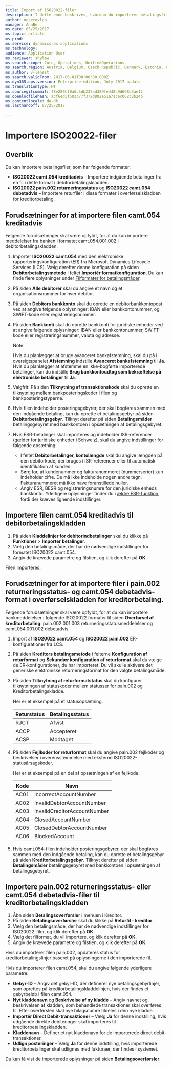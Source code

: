 ```yaml
---
title: Import af ISO20022-filer
description: I dette emne beskrives, hvordan du importerer betalingsfiler med ISO 20022 camt.054- og pain.002-format til Microsoft Dynamics 365 for Finance and Operations, Enterprise edition.
author: neserovleo
manager: AnnBe
ms.date: 05/25/2017
ms.topic: article
ms.prod: 
ms.service: dynamics-ax-applications
ms.technology: 
audience: Application User
ms.reviewer: shylaw
ms.search.scope: Core, Operations, UnifiedOperations
ms.search.region: Austria, Belgium, Czech Republic, Denmark, Estonia, Finland, France, Germany, Hungary, Italy, Latvia, Lithuania, Norway, Poland, Spain, Sweden, Switzerland, United Kingdom
ms.author: v-lenest
ms.search.validFrom: 2017-06-01T00:00:00.000Z
ms.dyn365.ops.version: Enterprise edition, July 2017 update
ms.translationtype: HT
ms.sourcegitcommit: 48e280bf0a6c5db237bd389fe448c9d698d3ae12
ms.openlocfilehash: acf6ed5f503d77f372d802a51a71cec062c2b24b
ms.contentlocale: da-dk
ms.lasthandoff: 07/25/2017

---
```


# <a name="import-iso20022-files"></a>Importere ISO20022-filer

## <a name="overview"></a>Overblik
Du kan importere betalingsfiler, som har følgende formater:

 - **ISO20022 camt.054 kreditadvis** – Importere indgående betalinger fra en fil i dette format i debitorbetalingskladden.
 - **ISO20022 pain.002 returneringsstatus** og **ISO20022 camt.054 debetadvis** – Importere returfiler i disse formater i overførselskladden for kreditorbetaling.

## <a name="prerequisites-for-importing-the-camt054-credit-advice-file"></a>Forudsætninger for at importere filen camt.054 kreditadvis
Følgende forudsætninger skal være opfyldt, for at du kan importere meddelelser fra banken i formatet camt.054.001.002 i debitorbetalingskladden.

1. Importer **ISO20022 camt.054** med den elektroniske rapporteringskonfiguration (ER) fra Microsoft Dynamics Lifecycle Services (LCS). Vælg derefter denne konfiguration på siden **Debitorbetalingsmetode** i feltet **Importér formatkonfiguration**. Du kan finde flere oplysninger under [Filformater for betalingsmåder](emea-select-file-formats-for-the-method-of-payments.md).
2. På siden **Alle debitorer** skal du angive et navn og et organisationsnummer for hver debitor.
3. På siden **Debitors bankkonto** skal du oprette en debitorbankkontopost ved at angive følgende oplysninger: IBAN eller bankkontonummer, og SWIFT-kode eller registreringsnummer.
4. På siden **Bankkonti** skal du oprette bankkonti for juridiske enheder ved at angive følgende oplysninger: IBAN eller bankkontonummer, SWIFT-kode eller registreringsnummer, valuta og adresse.

    > [!NOTE]
    > Hvis du planlægger at bruge avanceret bankafstemning, skal du på i oversigtspanelet **Afstemning** indstille **Avanceret bankafstemning** til **Ja**. Hvis du planlægger at afstemme en ikke-bogførte importerede betalinger, kan du indstille **Brug bankkontoudtog som bekræftelse på elektroniske betalinger** til **Ja**.

5. Valgfrit: På siden **Tilknytning af transaktionskode** skal du oprette en tilknytning mellem bankposteringskoder i filen og bankposteringstyperne.
6. Hvis filen indeholder posteringsgebyrer, der skal bogføres sammen med den indgående betaling, kan du oprette et betalingsgebyr på siden **Debitorbetalingsgebyr**. Tilknyt derefter på siden **Betalingsmåder** betalingsgebyret med bankkontoen i opsætningen af betalingsgebyret.
7. Hvis ESR-betalinger skal importeres og indeholder ISR-referencer (gælder for juridiske enheder i Schweiz), skal du angive indstillinger for følgende opsætning:

    - I feltet **Debitorbetalinger, kontolængde** skal du angive længden på den debitorkode, der bruges i ISR-referencer eller til automatisk identifikation af kunden.
    - Sørg for, at kundenummer og fakturanummeret (nummerserier) kun indeholder cifre. De må ikke indeholde nogen andre tegn. Fakturanummeret må ikke have foranstillede nuller.
    - Angiv ESR, BESR og registreringsnumre for den juridiske enheds bankkonto. Yderligere oplysninger finder du i [ældre ESR-funktion](emea-che-esr-customer-payments-import.md), fordi der kræves lignende indstillinger.
    
## <a name="import-the-camt054-credit-advice-file-into-the-customer-payment-journal"></a>Importere filen camt.054 kreditadvis til debitorbetalingskladden
1. På siden **Kladdelinjer for debitorindbetalinger** skal du klikke på **Funktioner** > **Importer betalinger**.
2. Vælg den betalingsmåde, der har de nødvendige indstillinger for formatet ISO20022 camt.054.
3. Angiv de krævede parametre og filstien, og klik derefter på **OK**.

Filen importeres.

## <a name="prerequisites-for-importing-files-in-the-pain002-status-return-and-camt054-debit-advice-formats-into-the-ap-payment-transfer-journal"></a>Forudsætninger for at importere filer i pain.002 returneringsstatus- og camt.054 debetadvis-format i overførselskladden for kreditorbetaling.
Følgende forudsætninger skal være opfyldt, for at du kan importere bankmeddelelser i følgende ISO20022 formater til siden **Overførsel af kreditorbetaling**: pain.002.001.003 returneringsstatusmeddelelser og camt.054.001.002 debetadvis.

1. Import af **ISO20022 camt.054** og **ISO20022 pain.002** ER-konfigurationer fra LCS.
2. På siden **Kreditors betalingsmetode** i felterne **Konfiguration af returformat** og **Sekundær konfiguration af returformat** skal du vælge de ER-konfigurationer, du har importeret. Du vil skulle aktivere det generiske elektroniske returneringsformat for den valgte betalingsmåde.
3. På siden **Tilknytning af returformatstatus** skal du konfigurer tilknytningen af statuskoder mellem statusser for pain.002 og Kreditorbetalingskladde.

    Her er et eksempel på et statusopsætning.

    Returstatus | Betalingsstatus
    --------------|---------------
    RJCT          | Afvist
    ACCP          | Accepteret
    ACSP          | Modtaget

4. På siden **Fejlkoder for returformat** skal du angive pain.002 fejlkoder og beskrivelser i overensstemmelse med eksterne ISO20022-statusårsagskoder.

    Her er et eksempel på en del af opsætningen af en fejlkode.

    Kode | Navn
    -----|-----
    AC01 | IncorrectAccountNumber
    AC02 | InvalidDebtorAccountNumber
    AC03 | InvalidCreditorAccountNumber
    AC04 | ClosedAccountNumber
    AC05 | ClosedDebtorAccountNumber
    AC06 | BlockedAccount

5. Hvis camt.054-filen indeholder posteringsgebyrer, der skal bogføres sammen med den indgående betaling, kan du oprette et betalingsgebyr på siden **Kreditorbetalingsgebyr**. Tilknyt derefter på siden **Betalingsmåder** betalingsgebyret med bankkontoen i opsætningen af betalingsgebyret.

## <a name="import-the-pain002-status-return-or-camt054-debit-advice-files-into-the-vendor-payment-journal"></a>Importere pain.002 returneringsstatus- eller camt.054 debetadvis-filer til kreditorbetalingskladden
1. Åbn siden **Betalingsoverførsler** i menuen i Kreditor.
2. På siden **Betalingsoverførsler** skal du klikke på **Returfil - kreditor**.
3. Vælg den betalingsmåde, der har de nødvendige indstillinger for ISO20022-filer, og klik derefter på **OK**.
4. Vælg det filformat, du vil importere, og klik derefter på **OK**.
5. Angiv de krævede parametre og filstien, og klik derefter på **OK**.

Hvis du importerer filen pain.002, opdateres status for kreditorbetalingslinjer baseret på oplysningerne i den importerede fil.

Hvis du importerer filen camt.054, skal du angive følgende yderligere parametre:

- **Gebyr-ID** – Angiv det gebyr-ID, der definerer nye betalingsgebyrlinjer, som oprettes på kreditorbetalingskladdelinjen, hvis der findes et gebyrbeløb i filen camt.054.
- **Nyt kladdenavn** og **Beskrivelse af ny kladde** – Angiv navnet og beskrivelsen af kladden, som behandlede transaktioner skal overføres til. Efter overførslen skal nye bilagsnumre tildeles i den nye kladde.
- **Importér Direct Debit-transaktioner** – Vælg **Ja** for denne indstilling, hvis udgående direkte debiteringer skal importeres til kreditorbetalingskladden.
- **Kladdenavn** – Definer et nyt kladdenavn for de importerede direct debit-transaktioner.
- **Udlign posteringer** – Vælg **Ja** for denne indstilling, hvis importerede kreditorbetalinger skal udlignes med fakturaer, der findes i systemet.

Du kan få vist de importerede oplysninger på siden **Betalingsoverførsler**. 

